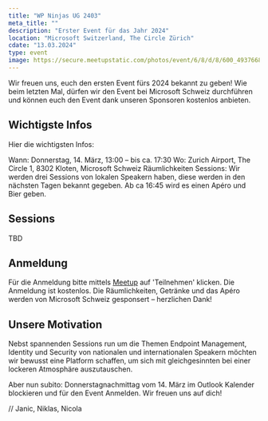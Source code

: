 ```yaml
---
title: "WP Ninjas UG 2403"
meta_title: ""
description: "Erster Event für das Jahr 2024"
location: "Microsoft Switzerland, The Circle Zürich"
cdate: "13.03.2024"
type: event
image: https://secure.meetupstatic.com/photos/event/6/8/d/8/600_493766840.webp?w=384
---
```


Wir freuen uns, euch den ersten Event fürs 2024 bekannt zu geben! Wie beim letzten Mal, dürfen wir den Event bei Microsoft Schweiz durchführen und können euch den Event dank unseren Sponsoren kostenlos anbieten.

## Wichtigste Infos
Hier die wichtigsten Infos:

Wann: Donnerstag, 14. März, 13:00 – bis ca. 17:30
Wo: Zurich Airport, The Circle 1, 8302 Kloten, Microsoft Schweiz Räumlichkeiten
Sessions: Wir werden drei Sessions von lokalen Speakern haben, diese werden in den nächsten Tagen bekannt gegeben.
Ab ca 16:45 wird es einen Apéro und Bier geben. 

## Sessions

TBD

## Anmeldung
Für die Anmeldung bitte mittels [Meetup](https://www.meetup.com/wpninjasugswitzerland/events/298881614/) auf 'Teilnehmen' klicken. Die Anmeldung ist kostenlos. Die Räumlichkeiten, Getränke und das Apéro werden von Microsoft Schweiz gesponsert – herzlichen Dank!


## Unsere Motivation
Nebst spannenden Sessions run um die Themen Endpoint Management, Identity und Security von nationalen und internationalen Speakern möchten wir bewusst eine Platform schaffen, um sich mit gleichgesinnten bei einer lockeren Atmosphäre auszutauschen.

Aber nun subito: Donnerstagnachmittag vom 14. März im Outlook Kalender blockieren und für den Event Anmelden. Wir freuen uns auf dich!

// Janic, Niklas, Nicola